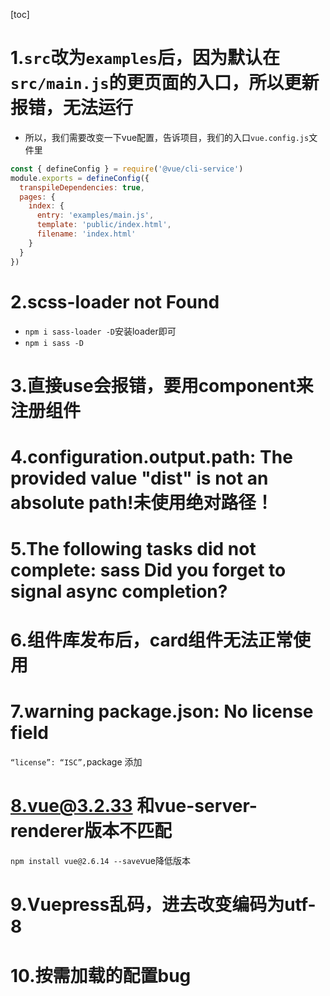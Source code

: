 <!--
 * @Author: 41
 * @Date: 2022-05-03 09:37:22
 * @LastEditors: 41
 * @LastEditTime: 2022-05-06 10:07:51
 * @Description: 
-->
[toc]
# 1.`src`改为`examples`后，因为默认在`src/main.js`的更页面的入口，所以更新报错，无法运行
  - 所以，我们需要改变一下vue配置，告诉项目，我们的入口`vue.config.js`文件里
```js
const { defineConfig } = require('@vue/cli-service')
module.exports = defineConfig({
  transpileDependencies: true,
  pages: {
    index: {
      entry: 'examples/main.js',
      template: 'public/index.html',
      filename: 'index.html'
    }
  }
})
```

# 2.scss-loader not Found
  - `npm i sass-loader -D`安装loader即可
  - `npm i sass -D`

# 3.直接use会报错，要用component来注册组件

# 4.configuration.output.path: The provided value "dist" is not an absolute path!未使用绝对路径！

# 5.The following tasks did not complete: sass Did you forget to signal async completion? 

# 6.组件库发布后，card组件无法正常使用

# 7.warning package.json: No license field
`“license”: “ISC”,`package 添加

# 8.vue@3.2.33 和vue-server-renderer版本不匹配
`npm install vue@2.6.14 --save`vue降低版本

# 9.Vuepress乱码，进去改变编码为utf-8

# 10.按需加载的配置bug